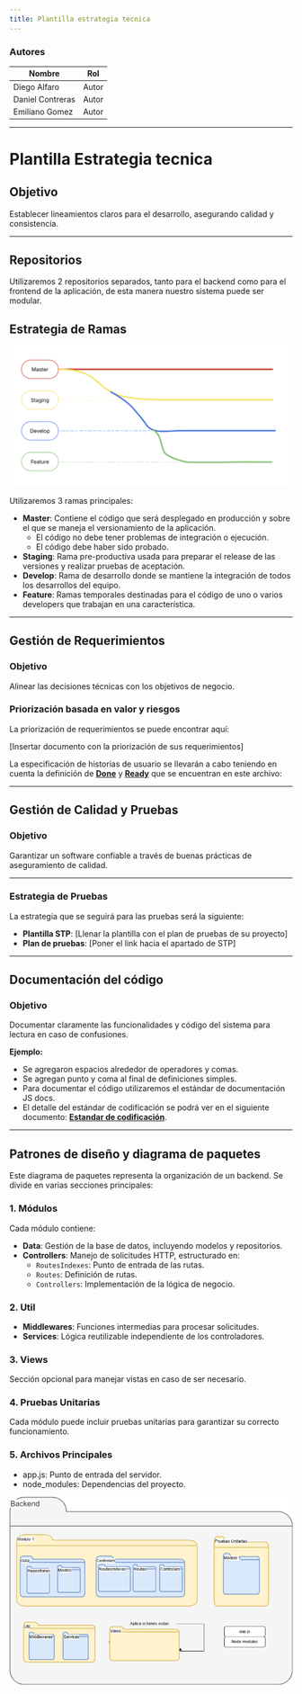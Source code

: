 ```yaml
---
title: Plantilla estrategia tecnica
---
```


### Autores

| Nombre           | Rol   |
| ---------------- | ----- |
| Diego Alfaro     | Autor |
| Daniel Contreras | Autor |
| Emiliano Gomez   | Autor |

---

# Plantilla Estrategia tecnica

## Objetivo

Establecer lineamientos claros para el desarrollo, asegurando calidad y consistencia.

---

## Repositorios

Utilizaremos 2 repositorios separados, tanto para el backend como para el frontend de la aplicación, de esta manera nuestro sistema puede ser modular.

## Estrategia de Ramas

![alt text](Manejo-de-ramas.png)

Utilizaremos 3 ramas principales:

- **Master**: Contiene el código que será desplegado en producción y sobre el que se maneja el versionamiento de la aplicación.
  - El código no debe tener problemas de integración o ejecución.
  - El código debe haber sido probado.
- **Staging**: Rama pre-productiva usada para preparar el release de las versiones y realizar pruebas de aceptación.
- **Develop**: Rama de desarrollo donde se mantiene la integración de todos los desarrollos del equipo.
- **Feature**: Ramas temporales destinadas para el código de uno o varios developers que trabajan en una característica.

---

## Gestión de Requerimientos

### Objetivo

Alinear las decisiones técnicas con los objetivos de negocio.

### Priorización basada en valor y riesgos

La priorización de requerimientos se puede encontrar aquí:

[Insertar documento con la priorización de sus requerimientos]

La especificación de historias de usuario se llevarán a cabo teniendo en cuenta la definición de [**Done**](../definicion-de-done.md) y [**Ready**](../definicion-de-ready.md) que se encuentran en este archivo:

---

## Gestión de Calidad y Pruebas

### Objetivo

Garantizar un software confiable a través de buenas prácticas de aseguramiento de calidad.

---

### Estrategia de Pruebas

La estrategia que se seguirá para las pruebas será la siguiente:

- **Plantilla STP**: [Llenar la plantilla con el plan de pruebas de su proyecto]
- **Plan de pruebas**: [Poner el link hacia el apartado de STP]

---

## Documentación del código

### Objetivo

Documentar claramente las funcionalidades y código del sistema para lectura en caso de confusiones.

**Ejemplo:**

- Se agregaron espacios alrededor de operadores y comas.
- Se agregan punto y coma al final de definiciones simples.
- Para documentar el código utilizaremos el estándar de documentación JS docs.
- El detalle del estándar de codificación se podrá ver en el siguiente documento: [**Estandar de codificación**](../guias/standards/general.md).

---

## Patrones de diseño y diagrama de paquetes

Este diagrama de paquetes representa la organización de un backend. Se divide en varias secciones principales:

### 1. Módulos  
Cada módulo contiene:  
- **Data**: Gestión de la base de datos, incluyendo modelos y repositorios.  
- **Controllers**: Manejo de solicitudes HTTP, estructurado en:
  - `RoutesIndexes`: Punto de entrada de las rutas.  
  - `Routes`: Definición de rutas.  
  - `Controllers`: Implementación de la lógica de negocio.  

### 2. Util  
- **Middlewares**: Funciones intermedias para procesar solicitudes.  
- **Services**: Lógica reutilizable independiente de los controladores.  

### 3. Views  
Sección opcional para manejar vistas en caso de ser necesario.  

### 4. Pruebas Unitarias  
Cada módulo puede incluir pruebas unitarias para garantizar su correcto funcionamiento.  

### 5. Archivos Principales  
- app.js: Punto de entrada del servidor.  
- node_modules: Dependencias del proyecto.  


![alt text](plantilla-diagrama-de-paquetes.png)
